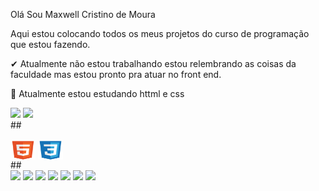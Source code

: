 <span>Olá Sou Maxwell Cristino de Moura</span>
<p>Aqui estou colocando todos os meus projetos do curso de programação que estou fazendo.</p>
<p>✔ Atualmente não estou trabalhando estou relembrando as coisas da faculdade mas estou pronto pra atuar no front end.</p>
<p>👀 Atualmente estou estudando httml e css</p>
<div>
<img height="150cm" src="https://github-readme-stats.vercel.app/api?username=maxwellmoura&show_icons=true&theme=dark">
<img height="150cm" src="https://github-readme-stats.vercel.app/api/top-langs/?username=maxwellmoura&layout=compact&langs_count=16&theme=dark">
</div>
##
<div style="display: inline_block"><br>
<img align="center" alt="Max-HTML" height="30" width="40" src="https://raw.githubusercontent.com/devicons/devicon/master/icons/html5/html5-original.svg">
<img align="center" alt="Max-CSS" height="30" width="40" src="https://raw.githubusercontent.com/devicons/devicon/master/icons/css3/css3-original.svg">
</div>
##
<div> 
  <a href="https://www.youtube.com/channel/UCYv9HWmO9fL2xN8dzBiWn3g" target="_blank"><img src="https://img.shields.io/badge/YouTube-FF0000?style=for-the-badge&logo=youtube&logoColor=white" target="_blank"></a>
  <a href="https://instagram.com/max.wellmoura" target="_blank"><img src="https://img.shields.io/badge/-Instagram-%23E4405F?style=for-the-badge&logo=instagram&logoColor=white" target="_blank"></a>
  <a href="https://instagram.com/ttveoorc" target="_blank"><img src="https://img.shields.io/badge/-Instagram-%23E4405F?style=for-the-badge&logo=instagram&logoColor=white" target="_blank"></a>
 	<a href="https://www.twitch.tv/orc.dev" target="_blank"><img src="https://img.shields.io/badge/Twitch-9146FF?style=for-the-badge&logo=twitch&logoColor=white" target="_blank"></a>
  <a href="https://discord.gg/qHCNDGyW" target="_blank"><img src="https://img.shields.io/badge/Discord-7289DA?style=for-the-badge&logo=discord&logoColor=white" target="_blank"></a> 
  <a href = "mailto:maxwellcmoura@gmail.com"><img src="https://img.shields.io/badge/-Gmail-%23333?style=for-the-badge&logo=gmail&logoColor=white" target="_blank"></a>
  <a href="https://www.linkedin.com/in/maxwell-moura-80a33a6b/" target="_blank"><img src="https://img.shields.io/badge/-LinkedIn-%230077B5?style=for-the-badge&logo=linkedin&logoColor=white" target="_blank"></a> 
</div>
